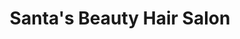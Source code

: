 ---
title: "Santa's Beauty Hair Salon"
url: /somerset/santas-beauty-hair-salon/
shop: hairdresser
---